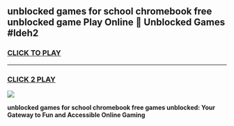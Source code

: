 
## unblocked games for school chromebook free unblocked game Play Online 👋 Unblocked Games #ldeh2
<h3>
<a href="https://premium.freeplayer.one?title=unblocked_games_for_school_chromebook_free&ref=21F">CLICK TO PLAY</a></h3>
<hr>

<h3>
<a href="https://premium.freeplayer.one?title=unblocked_games_for_school_chromebook_free&ref=21F">CLICK 2 PLAY</a>
  
</h3>

<a href="https://premium.freeplayer.one?title=unblocked_games_for_school_chromebook_free&ref=21F/"><img src="https://clearcache.store/games.png"></a>


**unblocked games for school chromebook free games unblocked: Your Gateway to Fun and Accessible Online Gaming**
